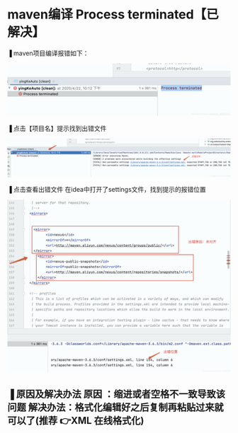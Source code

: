 # maven编译 Process terminated【已解决】

▐ maven项目编译报错如下：

![在这里插入图片描述](01-Maven-Q.assets/watermark,type_ZmFuZ3poZW5naGVpdGk,shadow_10,text_aHR0cHM6Ly9ibG9nLmNzZG4ubmV0L3dlaXhpbl80NDIwMzE1OA==,size_16,color_FFFFFF,t_70.png)

▐ 点击【项目名】提示找到出错文件

![在这里插入图片描述](01-Maven-Q.assets/watermark,type_ZmFuZ3poZW5naGVpdGk,shadow_10,text_aHR0cHM6Ly9ibG9nLmNzZG4ubmV0L3dlaXhpbl80NDIwMzE1OA==,size_16,color_FFFFFF,t_70-20210522213816593.png)

▐ 点击查看出错文件
在idea中打开了settings文件，找到提示的报错位置

![在这里插入图片描述](01-Maven-Q.assets/watermark,type_ZmFuZ3poZW5naGVpdGk,shadow_10,text_aHR0cHM6Ly9ibG9nLmNzZG4ubmV0L3dlaXhpbl80NDIwMzE1OA==,size_16,color_FFFFFF,t_70-20210522213825112.png)

▐ 原因及解决办法
原因 ：缩进或者空格不一致导致该问题
解决办法：格式化编辑好之后复制再粘贴过来就可以了(推荐 👉XML 在线格式化)
------------------------------------------------

